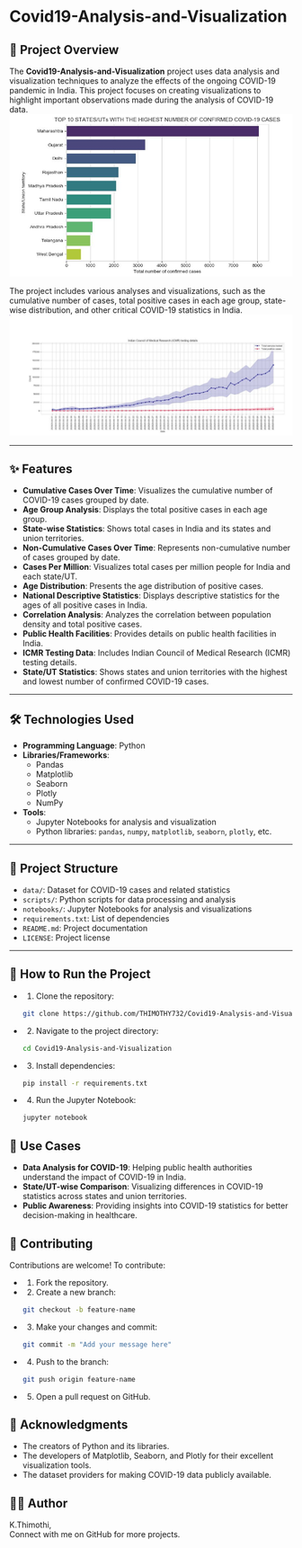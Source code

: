 # Covid19-Analysis-and-Visualization

## 📖 Project Overview
The **Covid19-Analysis-and-Visualization** project uses data analysis and visualization techniques to analyze the effects of the ongoing COVID-19 pandemic in India. This project focuses on creating visualizations to highlight important observations made during the analysis of COVID-19 data.
![](highestcovidcases.JPG)


The project includes various analyses and visualizations, such as the cumulative number of cases, total positive cases in each age group, state-wise distribution, and other critical COVID-19 statistics in India.
![](ICMRTestingdetails.JPG)

---

## ✨ Features
- **Cumulative Cases Over Time**: Visualizes the cumulative number of COVID-19 cases grouped by date.
- **Age Group Analysis**: Displays the total positive cases in each age group.
- **State-wise Statistics**: Shows total cases in India and its states and union territories.
- **Non-Cumulative Cases Over Time**: Represents non-cumulative number of cases grouped by date.
- **Cases Per Million**: Visualizes total cases per million people for India and each state/UT.
- **Age Distribution**: Presents the age distribution of positive cases.
- **National Descriptive Statistics**: Displays descriptive statistics for the ages of all positive cases in India.
- **Correlation Analysis**: Analyzes the correlation between population density and total positive cases.
- **Public Health Facilities**: Provides details on public health facilities in India.
- **ICMR Testing Data**: Includes Indian Council of Medical Research (ICMR) testing details.
- **State/UT Statistics**: Shows states and union territories with the highest and lowest number of confirmed COVID-19 cases.

---

## 🛠️ Technologies Used
- **Programming Language**: Python  
- **Libraries/Frameworks**:
  - Pandas
  - Matplotlib
  - Seaborn
  - Plotly
  - NumPy
- **Tools**:
  - Jupyter Notebooks for analysis and visualization
  - Python libraries: `pandas`, `numpy`, `matplotlib`, `seaborn`, `plotly`, etc.

---

## 📂 Project Structure

- `data/`: Dataset for COVID-19 cases and related statistics  
- `scripts/`: Python scripts for data processing and analysis  
- `notebooks/`: Jupyter Notebooks for analysis and visualizations  
- `requirements.txt`: List of dependencies  
- `README.md`: Project documentation  
- `LICENSE`: Project license  

---

## 🚀 How to Run the Project
- 1. Clone the repository:
    ```bash
    git clone https://github.com/THIMOTHY732/Covid19-Analysis-and-Visualization.git
    ```
- 2. Navigate to the project directory:
    ```bash
    cd Covid19-Analysis-and-Visualization
    ```
- 3. Install dependencies:
    ```bash
    pip install -r requirements.txt
    ```
- 4. Run the Jupyter Notebook:
    ```bash
    jupyter notebook
    ```

## 🌟 Use Cases
- **Data Analysis for COVID-19**: Helping public health authorities understand the impact of COVID-19 in India.
- **State/UT-wise Comparison**: Visualizing differences in COVID-19 statistics across states and union territories.
- **Public Awareness**: Providing insights into COVID-19 statistics for better decision-making in healthcare.

## 🤝 Contributing
Contributions are welcome!
To contribute:
- 1. Fork the repository.
- 2. Create a new branch:
    ```bash
    git checkout -b feature-name
    ```
- 3. Make your changes and commit:
    ```bash
    git commit -m "Add your message here"
    ```
- 4. Push to the branch:
    ```bash
    git push origin feature-name
    ```
- 5. Open a pull request on GitHub.

## 🙌 Acknowledgments
- The creators of Python and its libraries.
- The developers of Matplotlib, Seaborn, and Plotly for their excellent visualization tools.
- The dataset providers for making COVID-19 data publicly available.

## 🧑‍💻 Author
K.Thimothi,  
Connect with me on GitHub for more projects.
